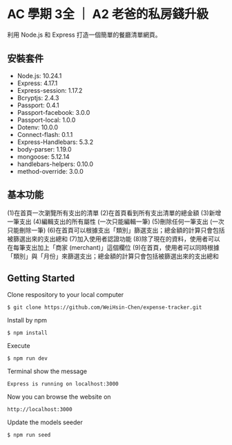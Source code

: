 # AC 學期 3全 ｜ A2 老爸的私房錢升級

利用 Node.js 和 Express 打造一個簡單的餐廳清單網頁。

## 安裝套件

- Node.js: 10.24.1
- Express: 4.17.1
- Express-session: 1.17.2
- Bcryptjs: 2.4.3
- Passport: 0.4.1
- Passport-facebook: 3.0.0
- Passport-local: 1.0.0
- Dotenv: 10.0.0
- Connect-flash: 0.1.1
- Express-Handlebars: 5.3.2
- body-parser: 1.19.0
- mongoose: 5.12.14
- handlebars-helpers: 0.10.0
- method-override: 3.0.0
    
    
## 基本功能

(1)在首頁一次瀏覽所有支出的清單
(2)在首頁看到所有支出清單的總金額
(3)新增一筆支出
(4)編輯支出的所有屬性 (一次只能編輯一筆)
(5)刪除任何一筆支出 (一次只能刪除一筆)
(6)在首頁可以根據支出「類別」篩選支出；總金額的計算只會包括被篩選出來的支出總和
(7)加入使用者認證功能
(8)除了現在的資料，使用者可以在每筆支出加上「商家 (merchant)」這個欄位
(9)在首頁，使用者可以同時根據「類別」與「月份」來篩選支出；總金額的計算只會包括被篩選出來的支出總和

## Getting Started
Clone respository to your local computer
```
$ git clone https://github.com/WeiHsin-Chen/expense-tracker.git
```
Install by npm
```
$ npm install
```
Execute
```
$ npm run dev
```
Terminal show the message
```
Express is running on localhost:3000
```
Now you can browse the website on
```
http://localhost:3000
```
Update the models seeder
```
$ npm run seed
```